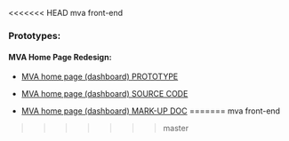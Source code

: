 <<<<<<< HEAD
mva front-end

### Prototypes: 
#### MVA Home Page Redesign: 
*  [MVA home page (dashboard) PROTOTYPE](https://gcdocs.gc.ca/veterans/llisapi.dll/fetch/2000/176503/2060992/3135732/3135090/17488538/20652928/36101387/36101388/-/home-en.html?nodeid=36232594&vernum=-2)

*  [MVA home page (dashboard) SOURCE CODE](public/mva/home-en.html)

*  [MVA home page (dashboard) MARK-UP DOC](docs/home-tiles.md)
=======
mva front-end
>>>>>>> master
